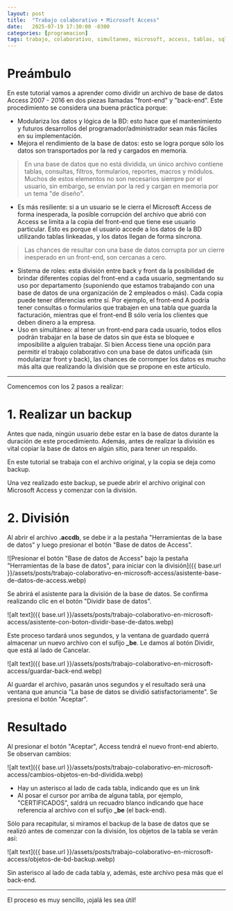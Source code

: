 ```yaml
---
layout: post
title:  "Trabajo colaborativo • Microsoft Access"
date:   2025-07-19 17:30:00 -0300
categories: [programacion]
tags: trabajo, colaborativo, simultaneo, microsoft, access, tablas, sql
---
```


# Preámbulo

En este tutorial vamos a aprender como dividir un archivo de base de datos Access 2007 - 2016 en dos piezas llamadas "front-end" y "back-end".
Este procedimiento se considera una buena práctica porque:

- Modulariza los datos y lógica de la BD: esto hace que el mantenimiento y futuros desarrollos del programador/administrador sean más fáciles en su implementación.
- Mejora el rendimiento de la base de datos: esto se logra porque sólo los datos son transportados por la red y cargados en memoria.

> En una base de datos que no está dividida, un único archivo contiene tablas, consultas, filtros, formularios, reportes, macros y módulos. Muchos de estos elementos no son necesarios siempre por el usuario, sin embargo, se envían por la red y cargan en memoria por un tema "de diseño".

- Es más resiliente: si a un usuario se le cierra el Microsoft Access de forma inesperada, la posible corrupción del archivo que abrió con Access se limita a la copia del front-end que tiene ese usuario particular. Esto es porque el usuario accede a los datos de la BD utilizando tablas linkeadas, y los datos llegan de forma síncrona.

> Las chances de resultar con una base de datos corrupta por un cierre inesperado en un front-end, son cercanas a cero.

- Sistema de roles: esta división entre back y front da la posibilidad de brindar diferentes copias del front-end a cada usuario, segmentando su uso por departamento (suponiendo que estamos trabajando con una base de datos de una organización de 2 empleados o más). Cada copia puede tener diferencias entre sí. Por ejemplo, el front-end A podría tener consultas o formularios que trabajen en una tabla que guarda la facturación, mientras que el front-end B sólo vería los clientes que deben dinero a la empresa.
- Uso en simultáneo: al tener un front-end para cada usuario, todos ellos podrán trabajar en la base de datos sin que ésta se bloquee e imposibilite a alguien trabajar. Si bien Access tiene una opción para permitir el trabajo colaborativo con una base de datos unificada (sin modularizar front y back), las chances de corromper los datos es mucho más alta que realizando la división que se propone en este artículo.

---

Comencemos con los 2 pasos a realizar:


# 1. Realizar un backup

Antes que nada, ningún usuario debe estar en la base de datos durante la duración de este procedimiento. Además, antes de realizar la división es vital copiar la base de datos en algún sitio, para tener un respaldo.

En este tutorial se trabaja con el archivo original, y la copia se deja como backup.

Una vez realizado este backup, se puede abrir el archivo original con Microsoft Access y comenzar con la división.

# 2. División

Al abrir el archivo **.accdb**, se debe ir a la pestaña "Herramientas de la base de datos" y luego presionar el botón "Base de datos de Access".

![Presionar el botón "Base de datos de Access" bajo la pestaña "Herramientas de la base de datos", para iniciar con la división]({{ base.url }}/assets/posts/trabajo-colaborativo-en-microsoft-access/asistente-base-de-datos-de-access.webp)

Se abrirá el asistente para la división de la base de datos. Se confirma realizando clic en el botón "Dividir base de datos".

![alt text]({{ base.url }}/assets/posts/trabajo-colaborativo-en-microsoft-access/asistente-con-boton-dividir-base-de-datos.webp)

Este proceso tardará unos segundos, y la ventana de guardado querrá almacenar un nuevo archivo con el sufijo **_be**. Le damos al botón Dividir, que está al lado de Cancelar.

![alt text]({{ base.url }}/assets/posts/trabajo-colaborativo-en-microsoft-access/guardar-back-end.webp)

Al guardar el archivo, pasarán unos segundos y el resultado será una ventana que anuncia "La base de datos se dividió satisfactoriamente". Se presiona el botón "Aceptar".

# Resultado

Al presionar el botón "Aceptar", Access tendrá el nuevo front-end abierto. Se observan cambios:

![alt text]({{ base.url }}/assets/posts/trabajo-colaborativo-en-microsoft-access/cambios-objetos-en-bd-dividida.webp)

- Hay un asterisco al lado de cada tabla, indicando que es un link
- Al posar el cursor por arriba de alguna tabla, por ejemplo, "CERTIFICADOS", saldrá un recuadro blanco indicando que hace referencia al archivo con el sufijo **_be** (el back-end).

Sólo para recapitular, si miramos el backup de la base de datos que se realizó antes de comenzar con la división, los objetos de la tabla se verán así:

![alt text]({{ base.url }}/assets/posts/trabajo-colaborativo-en-microsoft-access/objetos-de-bd-backup.webp)

Sin asterisco al lado de cada tabla y, además, este archivo pesa más que el back-end.

---

El proceso es muy sencillo, ¡ojalá les sea útil!